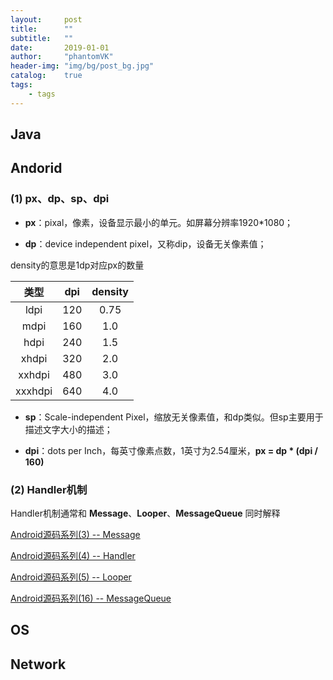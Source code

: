```yaml
---
layout:     post
title:      ""
subtitle:   ""
date:       2019-01-01
author:     "phantomVK"
header-img: "img/bg/post_bg.jpg"
catalog:    true
tags:
    - tags
---
```


## Java

## Andorid

### (1) px、dp、sp、dpi

- __px__：pixal，像素，设备显示最小的单元。如屏幕分辨率1920*1080；

- __dp__：device independent pixel，又称dip，设备无关像素值；

density的意思是1dp对应px的数量

|类型|dpi|density|
|:-----:|:-----:|:-----:|
|ldpi|120|0.75|
|mdpi|160|1.0|
|hdpi|240|1.5|
|xhdpi|320|2.0|
|xxhdpi|480|3.0|
|xxxhdpi|640|4.0|

- __sp__：Scale-independent Pixel，缩放无关像素值，和dp类似。但sp主要用于描述文字大小的描述；

- __dpi__：dots per Inch，每英寸像素点数，1英寸为2.54厘米，__px = dp * (dpi / 160)__

### (2) Handler机制

Handler机制通常和 __Message__、__Looper__、__MessageQueue__ 同时解释

[Android源码系列(3) -- Message](/2016/11/13/Android_Message/)

[Android源码系列(4) -- Handler](/2016/12/01/Android_Handler/)

[Android源码系列(5) -- Looper](/2016/12/03/Android_Looper/)

[Android源码系列(16) -- MessageQueue](/2018/11/02/MessageQueue/)


## OS

## Network
